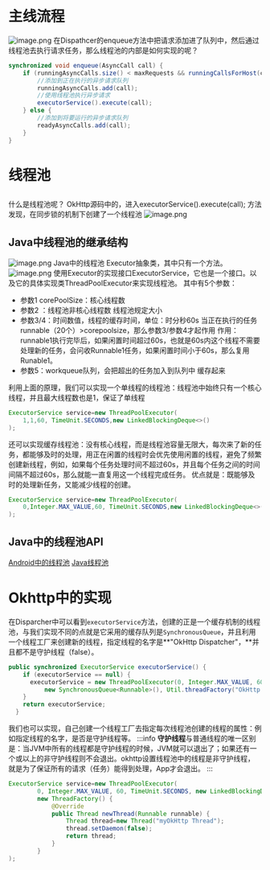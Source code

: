 # 主线流程
![image.png](http://starrylixu.oss-cn-beijing.aliyuncs.com/f5c8ba81426cb10de6663676de236d13.png)
在Dispathcer的enqueue方法中把请求添加进了队列中，然后通过线程池去执行请求任务，那么线程池的内部是如何实现的呢？
```java
synchronized void enqueue(AsyncCall call) {
    if (runningAsyncCalls.size() < maxRequests && runningCallsForHost(call) < maxRequestsPerHost) {
        //添加到正在执行的异步请求队列
        runningAsyncCalls.add(call);
        //使用线程池执行异步请求
        executorService().execute(call);
    } else {
        //添加到将要运行的异步请求队列
        readyAsyncCalls.add(call);
    }
}

```
# 线程池
## 
什么是线程池呢？
OkHttp源码中的，进入executorService().execute(call); 方法发现，在同步锁的机制下创建了一个线程池
![image.png](http://starrylixu.oss-cn-beijing.aliyuncs.com/de5ab18c3baef79ea078b337887cf03c.png)
## Java中线程池的继承结构
![image.png](http://starrylixu.oss-cn-beijing.aliyuncs.com/2d2a354606070fd19f91138e8d13fe16.png)
Java中的线程池
Executor抽象类，其中只有一个方法。
![image.png](http://starrylixu.oss-cn-beijing.aliyuncs.com/aff89c07fad446c7de4f81ccf5c74bda.png)
使用Executor的实现接口ExecutorService，它也是一个接口。以及它的具体实现类ThreadPoolExecutor来实现线程池。
其中有5个参数：

- 参数1 corePoolSize：核心线程数
- 参数2 ：线程池非核心线程数 线程池规定大小
- 参数3/4：时间数值，线程的缓存时间，单位：时分秒60s
当正在执行的任务runnable（20个）>corepoolsize，那么参数3/参数4才起作用
作用：runnable1执行完毕后，如果闲置时间超过60s，也就是60s内这个线程不需要处理新的任务，会问收Runnable1任务，如果闲置时间小于60s，那么复用Runable1。
- 参数5：workqueue队列，会把超出的任务加入到队列中 缓存起来

利用上面的原理，我们可以实现一个单线程的线程池：线程池中始终只有一个核心线程，并且最大线程数也是1，保证了单线程
```java
ExecutorService service=new ThreadPoolExecutor(
    1,1,60, TimeUnit.SECONDS,new LinkedBlockingDeque<>()
);
```
还可以实现缓存线程池：没有核心线程，而是线程池容量无限大，每次来了新的任务，都能够及时的处理，用正在闲置的线程时会优先使用闲置的线程，避免了频繁创建新线程，例如，如果每个任务处理时间不超过60s，并且每个任务之间的时间间隔不超过60s，那么就能一直复用这一个线程完成任务。
优点就是：既能够及时的处理新任务，又能减少线程的创建。
```java
ExecutorService service=new ThreadPoolExecutor(
    0,Integer.MAX_VALUE,60, TimeUnit.SECONDS,new LinkedBlockingDeque<>()
);
```
## Java中的线程池API
[Android中的线程池](https://www.yuque.com/starryluli/android/eykcuaw5x0d20o0b)
[Java线程池](https://www.yuque.com/starryluli/android/qq2m0aqw5e8kcys2)
# Okhttp中的实现
在Disparcher中可以看到`executorService`方法，创建的正是一个缓存机制的线程池，与我们实现不同的点就是它采用的缓存队列是`SynchronousQueue`，并且利用一个线程工厂来创建新的线程，指定线程的名字是**"OkHttp Dispatcher"，**并且都不是守护线程（false）。
```java
public synchronized ExecutorService executorService() {
    if (executorService == null) {
      executorService = new ThreadPoolExecutor(0, Integer.MAX_VALUE, 60, TimeUnit.SECONDS,
          new SynchronousQueue<Runnable>(), Util.threadFactory("OkHttp Dispatcher", false));
    }
    return executorService;
  }
```
我们也可以实现，自己创建一个线程工厂去指定每次线程池创建的线程的属性：例如指定线程的名字，是否是守护线程等。
:::info
**守护线程**与普通线程的唯一区别是：当JVM中所有的线程都是守护线程的时候，JVM就可以退出了；如果还有一个或以上的非守护线程则不会退出。okhttp设置线程池中的线程是非守护线程，就是为了保证所有的请求（任务）能得到处理，App才会退出。
:::
```java
ExecutorService service=new ThreadPoolExecutor(
        0, Integer.MAX_VALUE, 60, TimeUnit.SECONDS, new LinkedBlockingDeque<>(),
        new ThreadFactory() {
            @Override
            public Thread newThread(Runnable runnable) {
                Thread thread=new Thread("myOkHttp Thread");
                thread.setDaemon(false);
                return thread;
            }
        }
);
```
